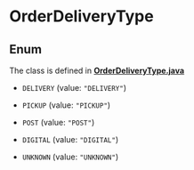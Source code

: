 

# OrderDeliveryType

## Enum

The class is defined in **[OrderDeliveryType.java](../../src/main/java/org/openapitools/model/OrderDeliveryType.java)**


* `DELIVERY` (value: `"DELIVERY"`)

* `PICKUP` (value: `"PICKUP"`)

* `POST` (value: `"POST"`)

* `DIGITAL` (value: `"DIGITAL"`)

* `UNKNOWN` (value: `"UNKNOWN"`)



